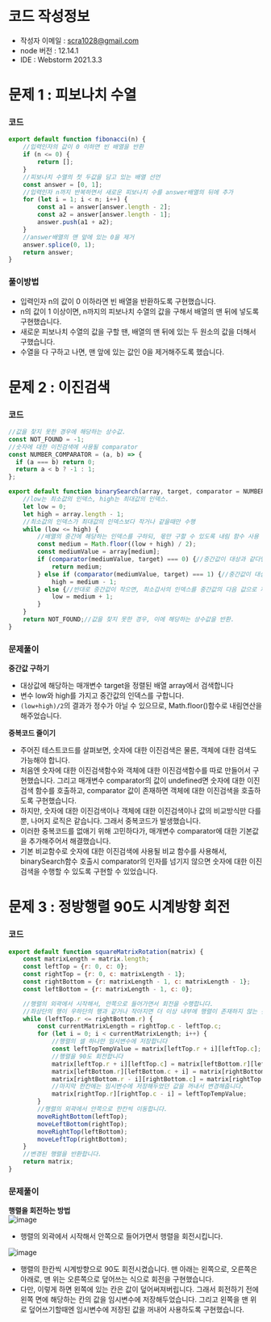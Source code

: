 # 코드 작성정보
- 작성자 이메일 : scra1028@gmail.com
- node 버전 : 12.14.1
- IDE : Webstorm 2021.3.3

# 문제 1 : 피보나치 수열
### 코드
```javascript
export default function fibonacci(n) {
    //입력인자의 값이 0 이하면 빈 배열을 반환
    if (n <= 0) {
        return [];
    }
    //피보나치 수열의 첫 두값을 담고 있는 배열 선언
    const answer = [0, 1];
    //입력인자 n까지 반복하면서 새로운 피보나치 수를 answer배열의 뒤에 추가
    for (let i = 1; i < n; i++) {
        const a1 = answer[answer.length - 2];
        const a2 = answer[answer.length - 1];
        answer.push(a1 + a2);
    }
    //answer배열의 맨 앞에 있는 0을 제거
    answer.splice(0, 1);
    return answer;
}
```
### 풀이방법
- 입력인자 n의 값이 0 이하라면 빈 배열을 반환하도록 구현했습니다.
- n의 값이 1 이상이면, n까지의 피보나치 수열의 값을 구해서 배열의 맨 뒤에 넣도록 구현했습니다.
- 새로운 피보나치 수열의 값을 구할 땐, 배열의 맨 뒤에 있는 두 원소의 값을 더해서 구했습니다.
- 수열을 다 구하고 나면, 맨 앞에 있는 값인 0을 제거해주도록 했습니다.

# 문제 2 : 이진검색
### 코드
```javascript
//값을 찾지 못한 경우에 해당하는 상수값.
const NOT_FOUND = -1;
//숫자에 대한 이진검색에 사용될 comparator
const NUMBER_COMPARATOR = (a, b) => {
  if (a === b) return 0;
  return a < b ? -1 : 1;
};

export default function binarySearch(array, target, comparator = NUMBER_COMPARATOR) {
    //low는 최소값의 인덱스, high는 최대값의 인덱스.
    let low = 0;
    let high = array.length - 1;
    //최소값의 인덱스가 최대값의 인덱스보다 작거나 같을때만 수행
    while (low <= high) {
        //배열의 중간에 해당하는 인덱스를 구하되, 몫만 구할 수 있도록 내림 함수 사용
        const medium = Math.floor((low + high) / 2);
        const mediumValue = array[medium];
        if (comparator(mediumValue, target) === 0) {//중간값이 대상과 같다면, 그 위치를 반환.
            return medium;
        } else if (comparator(mediumValue, target) === 1) {//중간값이 대상보다 크다면, 최대값의 인덱스를 중간값의 이전 인덱스로 재설정.
            high = medium - 1;
        } else {//반대로 중간값이 작으면, 최소갑사의 인덱스를 중간값의 다음 값으로 재설정.
            low = medium + 1;
        }
    }
    return NOT_FOUND;//값을 찾지 못한 경우, 이에 해당하는 상수값을 반환.
}
```
### 문제풀이
**중간값 구하기**
- 대상값에 해당하는 매개변수 target을 정렬된 배열 array에서 검색합니다
- 변수 low와 high를 가지고 중간값의 인덱스를 구합니다.
- `(low+high)/2`의 결과가 정수가 아닐 수 있으므로, Math.floor()함수로 내림연산을 해주었습니다.

**중복코드 줄이기**
- 주어진 테스트코드를 살펴보면, 숫자에 대한 이진검색은 물론, 객체에 대한 검색도 가능해야 합니다.
- 처음엔 숫자에 대한 이진검색함수와 객체에 대한 이진검색함수를 따로 만들어서 구현했습니다. 
  그리고 매개변수 comparator의 값이 undefined면 숫자에 대한 이진검색 함수를 호출하고, 
  comparator 값이 존재하면 객체에 대한 이진검색을 호출하도록 구현했습니다.
- 하지만, 숫자에 대한 이진검색이나 객체에 대한 이진검색이나 값의 비교방식만 다를 뿐, 나머지 로직은 같습니다. 그래서 중복코드가 발생했습니다.
- 이러한 중복코드를 없애기 위해 고민하다가, 매개변수 comparator에 대한 기본값을 추가해주어서 해결했습니다.
- 기본 비교함수로 숫자에 대한 이진검색에 사용될 비교 함수를 사용해서, binarySearch함수 호출시 comparator의 인자를 넘기지 않으면 숫자에 대한 이진검색을 수행할 수 있도록 구현할 수 있었습니다.

# 문제 3 : 정방행렬 90도 시계방향 회전
### 코드
```javascript
export default function squareMatrixRotation(matrix) {
    const matrixLength = matrix.length;
    const leftTop = {r: 0, c: 0};
    const rightTop = {r: 0, c: matrixLength - 1};
    const rightBottom = {r: matrixLength - 1, c: matrixLength - 1};
    const leftBottom = {r: matrixLength - 1, c: 0};

    //행렬의 외곽에서 시작해서, 안쪽으로 들어가면서 회전을 수행합니다.
    //좌상단의 행이 우하단의 행과 같거나 작아지면 더 이상 내부에 행렬이 존재하지 않는 것이므로 루프를 종료합니다.
    while (leftTop.r <= rightBottom.r) {
        const currentMatrixLength = rightTop.c - leftTop.c;
        for (let i = 0; i < currentMatrixLength; i++) {
            //행렬의 셀 하나만 임시변수에 저장합니다
            const leftTopTempValue = matrix[leftTop.r + i][leftTop.c];
            //행렬을 90도 회전합니다
            matrix[leftTop.r + i][leftTop.c] = matrix[leftBottom.r][leftBottom.c + i];
            matrix[leftBottom.r][leftBottom.c + i] = matrix[rightBottom.r - i][rightBottom.c];
            matrix[rightBottom.r - i][rightBottom.c] = matrix[rightTop.r][rightTop.c - i];
            //마지막 한칸에는 임시변수에 저장해두었던 값을 꺼내서 변경해줍니다.
            matrix[rightTop.r][rightTop.c - i] = leftTopTempValue;
        }
        //행렬의 외곽에서 안쪽으로 한칸씩 이동합니다.
        moveRightBottom(leftTop);
        moveLeftBottom(rightTop);
        moveRightTop(leftBottom);
        moveLeftTop(rightBottom);
    }
    //변경된 행렬을 반환합니다.
    return matrix;
}
```
### 문제풀이
**행렬을 회전하는 방법**  
![image](https://user-images.githubusercontent.com/41663269/160071890-e7dba9bd-2f38-4457-8f27-9a1bfb1d33a6.png)  
- 행렬의 외곽에서 시작해서 안쪽으로 들어가면서 행렬을 회전시킵니다.  
  
![image](https://user-images.githubusercontent.com/41663269/160072867-bb9d80b7-af92-47eb-9c54-ff840949ecf0.png)  
- 행렬의 한칸씩 시계방향으로 90도 회전시켰습니다. 맨 아래는 왼쪽으로, 오른쪽은 아래로, 맨 위는 오른쪽으로 덮어쓰는 식으로 회전을 구현했습니다.
- 다만, 이렇게 하면 왼쪽에 있는 칸은 값이 덮어써져버립니다. 그래서 회전하기 전에 왼쪽 면에 해당하는 칸의 값을 임시변수에 저장해두었습니다. 그리고 왼쪽을 맨 위로 덮어쓰기할때엔 임시변수에 저장된 값을 꺼내어 사용하도록 구현했습니다.
